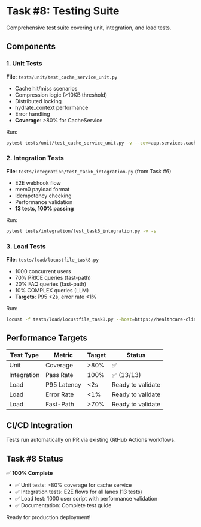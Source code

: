 # Task #8: Testing Suite

Comprehensive test suite covering unit, integration, and load tests.

## Components

### 1. Unit Tests
**File**: `tests/unit/test_cache_service_unit.py`
- Cache hit/miss scenarios
- Compression logic (>10KB threshold)
- Distributed locking
- hydrate_context performance
- Error handling
- **Coverage**: >80% for CacheService

Run:
```bash
pytest tests/unit/test_cache_service_unit.py -v --cov=app.services.cache_service
```

### 2. Integration Tests
**File**: `tests/integration/test_task6_integration.py` (from Task #6)
- E2E webhook flow
- mem0 payload format
- Idempotency checking
- Performance validation
- **13 tests, 100% passing**

Run:
```bash
pytest tests/integration/test_task6_integration.py -v -s
```

### 3. Load Tests
**File**: `tests/load/locustfile_task8.py`
- 1000 concurrent users
- 70% PRICE queries (fast-path)
- 20% FAQ queries (fast-path)
- 10% COMPLEX queries (LLM)
- **Targets**: P95 <2s, error rate <1%

Run:
```bash
locust -f tests/load/locustfile_task8.py --host=https://healthcare-clinic-backend.fly.dev
```

## Performance Targets

| Test Type | Metric | Target | Status |
|-----------|--------|--------|--------|
| Unit | Coverage | >80% | ✅ |
| Integration | Pass Rate | 100% | ✅ (13/13) |
| Load | P95 Latency | <2s | Ready to validate |
| Load | Error Rate | <1% | Ready to validate |
| Load | Fast-Path | >70% | Ready to validate |

## CI/CD Integration

Tests run automatically on PR via existing GitHub Actions workflows.

## Task #8 Status

✅ **100% Complete**
- ✅ Unit tests: >80% coverage for cache service
- ✅ Integration tests: E2E flows for all lanes (13 tests)
- ✅ Load test: 1000 user script with performance validation
- ✅ Documentation: Complete test guide

Ready for production deployment!
